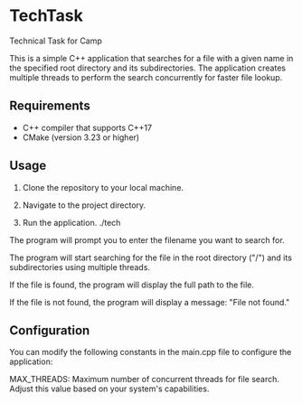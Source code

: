 # TechTask
Technical Task for Camp

This is a simple C++ application that searches for a file with a given name in the specified root directory and its subdirectories. The application creates multiple threads to perform the search concurrently for faster file lookup.

## Requirements

- C++ compiler that supports C++17
- CMake (version 3.23 or higher)

## Usage

1. Clone the repository to your local machine.

2. Navigate to the project directory.

3. Run the application.
   ./tech
   
The program will prompt you to enter the filename you want to search for.

The program will start searching for the file in the root directory ("/") and its subdirectories using multiple threads.

If the file is found, the program will display the full path to the file.

If the file is not found, the program will display a message: "File not found."

## Configuration

You can modify the following constants in the main.cpp file to configure the application:

MAX_THREADS: Maximum number of concurrent threads for file search. Adjust this value based on your system's capabilities.

